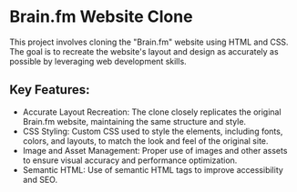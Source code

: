 # Brain.fm Website Clone

This project involves cloning the "Brain.fm" website using HTML and CSS. The goal is to recreate the website's layout and design as accurately as possible by leveraging web development skills.

## Key Features:
- Accurate Layout Recreation: The clone closely replicates the original Brain.fm website, maintaining the same structure and style.
- CSS Styling: Custom CSS used to style the elements, including fonts, colors, and layouts, to match the look and feel of the original site.
- Image and Asset Management: Proper use of images and other assets to ensure visual accuracy and performance optimization.
- Semantic HTML: Use of semantic HTML tags to improve accessibility and SEO.
